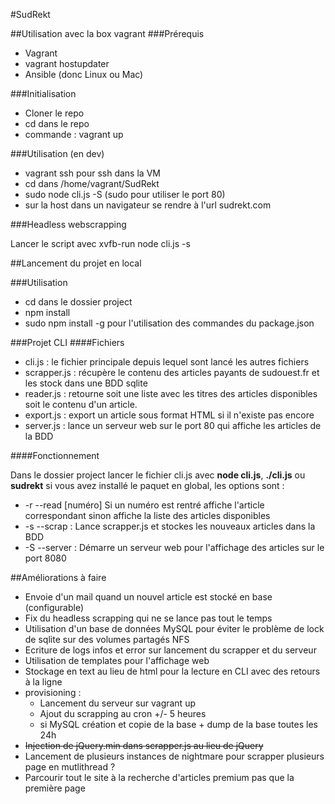 #SudRekt

##Utilisation avec la box vagrant
###Prérequis

* Vagrant
* vagrant hostupdater
* Ansible (donc Linux ou Mac)

###Initialisation

* Cloner le repo
* cd dans le repo
* commande : vagrant up

###Utilisation (en dev)

* vagrant ssh pour ssh dans la VM
* cd dans /home/vagrant/SudRekt
* sudo node cli.js -S (sudo pour utiliser le port 80)
* sur la host dans un navigateur se rendre à l'url sudrekt.com

###Headless webscrapping

Lancer le script avec xvfb-run node cli.js -s

##Lancement du projet en local

###Utilisation
* cd dans le dossier project
* npm install
* sudo npm install -g pour l'utilisation des commandes du package.json

###Projet CLI
####Fichiers
* cli.js : le fichier principale depuis lequel sont lancé les autres fichiers
* scrapper.js : récupère le contenu des articles payants de sudouest.fr et les stock dans une BDD sqlite
* reader.js : retourne soit une liste avec les titres des articles disponibles soit le contenu d'un article.
* export.js : export un article sous format HTML si il n'existe pas encore
* server.js : lance un serveur web sur le port 80 qui affiche les articles de la BDD

####Fonctionnement

Dans le dossier project lancer le fichier cli.js avec **node cli.js**, **./cli.js** ou **sudrekt** si vous avez installé le paquet en global, les options sont :
* -r --read [numéro] Si un numéro est rentré affiche l'article correspondant sinon affiche la liste des articles disponibles
* -s --scrap : Lance scrapper.js et stockes les nouveaux articles dans la BDD
* -S --server : Démarre un serveur web pour l'affichage des articles sur le port 8080

##Améliorations à faire
* Envoie d'un mail quand un nouvel article est stocké en base (configurable)
* Fix du headless scrapping qui ne se lance pas tout le temps
* Utilisation d'un base de données MySQL pour éviter le problème de lock de sqlite sur des volumes partagés NFS
* Ecriture de logs infos et error sur lancement du scrapper et du serveur
* Utilisation de templates pour l'affichage web
* Stockage en text au lieu de html pour la lecture en CLI avec des retours à la ligne
* provisioning : 
    * Lancement du serveur sur vagrant up
    * Ajout du scrapping au cron +/- 5 heures
    * si MySQL création et copie de la base + dump de la base toutes les 24h
* ~~Injection de jQuery.min dans scrapper.js au lieu de jQuery~~
* Lancement de plusieurs instances de nightmare pour scrapper plusieurs page en mutlithread ? 
* Parcourir tout le site à la recherche d'articles premium pas que la première page

